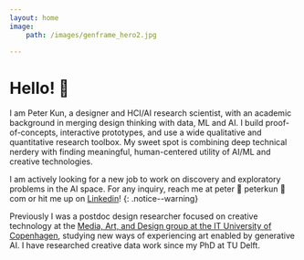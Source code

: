 ```yaml
---
layout: home
image:
    path: /images/genframe_hero2.jpg

---
```


# Hello! 👋
I am Peter Kun, a designer and HCI/AI research scientist, with an academic background in merging design thinking with data, ML and AI. I build proof-of-concepts, interactive prototypes, and use a wide qualitative and quantitative research toolbox. My sweet spot is combining deep technical nerdery with finding meaningful, human-centered utility of AI/ML and creative technologies.

I am actively looking for a new job to work on discovery and exploratory problems in the AI space. For any inquiry, reach me at peter 🦀 peterkun 🦀 com or hit me up on [Linkedin](https://www.linkedin.com/in/peterkun/)!
{: .notice--warning}

Previously I was a postdoc design researcher focused on creative technology at the [Media, Art, and Design group at the IT University of Copenhagen](https://mad.itu.dk), studying new ways of experiencing art enabled by generative AI. I have researched creative data work since my PhD at TU Delft.

